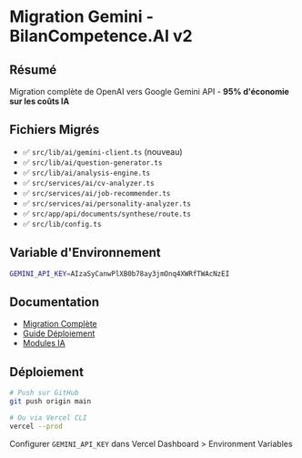 # Migration Gemini - BilanCompetence.AI v2

## Résumé

Migration complète de OpenAI vers Google Gemini API - **95% d'économie sur les coûts IA**

## Fichiers Migrés

- ✅ `src/lib/ai/gemini-client.ts` (nouveau)
- ✅ `src/lib/ai/question-generator.ts`
- ✅ `src/lib/ai/analysis-engine.ts`
- ✅ `src/services/ai/cv-analyzer.ts`
- ✅ `src/services/ai/job-recommender.ts`
- ✅ `src/services/ai/personality-analyzer.ts`
- ✅ `src/app/api/documents/synthese/route.ts`
- ✅ `src/lib/config.ts`

## Variable d'Environnement

```bash
GEMINI_API_KEY=AIzaSyCanwPlXB0b78ay3jmOnq4XWRfTWAcNzEI
```

## Documentation

- [Migration Complète](./MIGRATION_GEMINI_COMPLETE.md)
- [Guide Déploiement](./DEPLOIEMENT_VERCEL_GEMINI.md)
- [Modules IA](./MODULES_IA_FINAL.md)

## Déploiement

```bash
# Push sur GitHub
git push origin main

# Ou via Vercel CLI
vercel --prod
```

Configurer `GEMINI_API_KEY` dans Vercel Dashboard > Environment Variables

